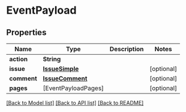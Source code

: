 # EventPayload

## Properties
Name | Type | Description | Notes
------------ | ------------- | ------------- | -------------
**action** | **String** |  | 
**issue** | [**IssueSimple**](IssueSimple.md) |  | [optional] 
**comment** | [**IssueComment**](IssueComment.md) |  | [optional] 
**pages** | [EventPayloadPages] |  | [optional] 

[[Back to Model list]](../README.md#documentation-for-models) [[Back to API list]](../README.md#documentation-for-api-endpoints) [[Back to README]](../README.md)



